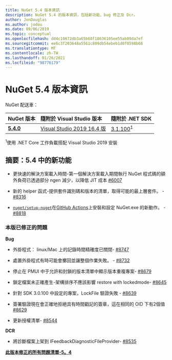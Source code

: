 ```yaml
---
title: NuGet 5.4 版本資訊
description: NuGet 5.4 的版本資訊，包括新功能、bug 修正及 Dcr。
author: JonDouglas
ms.author: jodou
ms.date: 09/06/2019
ms.topic: conceptual
ms.openlocfilehash: dd4c10672db3a65b68f18636105ee55ab09da7ef
ms.sourcegitcommit: ee6c3f203648a5561c809db54ebeb1d0f0598b68
ms.translationtype: MT
ms.contentlocale: zh-TW
ms.lasthandoff: 01/26/2021
ms.locfileid: "98776179"
---
```

# <a name="nuget-54-release-notes"></a>NuGet 5.4 版本資訊

NuGet 配送車：

| NuGet 版本 | 隨附於 Visual Studio 版本| 隨附於 .NET SDK|
|:---|:---|:---|
| [**5.4.0**](https://nuget.org/downloads) | [Visual Studio 2019 16.4 版](https://visualstudio.microsoft.com/downloads/) | [3.1.100](https://dotnet.microsoft.com/download/dotnet-core/3.1)<sup>1</sup> |

<sup>1</sup>使用 .NET Core 工作負載搭配 Visual Studio 2019 安裝

## <a name="summary-whats-new-in-54"></a>摘要：5.4 中的新功能

* 更快速的解決方案載入時間-第一個解決方案載入期間執行 NuGet 程式碼的額外負荷已透過部分 ngen 減少，以降低 JIT 成本 [#6007](https://github.com/NuGet/Home/issues/6007)

* 新的 helper 函式-提供套件識別碼和版本的清單，取得可能的最上層套件。 - [#8316](https://github.com/NuGet/Home/issues/8316)

* [`nuget/setup-nuget`](https://github.com/marketplace/actions/setup-nuget-exe-for-use-with-actions)在[GitHub Actions](https://github.com/features/actions)上安裝和設定 NuGet.exe 的新動作。 - [#8818](https://github.com/NuGet/Home/issues/8818)

### <a name="issues-fixed-in-this-release"></a>本版已修正的問題

**Bug**

* 外掛程式： linux/Mac 上的記錄時間精確度已關閉- [#8747](https://github.com/NuGet/Home/issues/8747)

* 處置外掛程式有時可能會擲回並讓整個作業失敗。 - [#8732](https://github.com/NuGet/Home/issues/8732)

* 停止在 PMUI 中于允許和封鎖的版本清單中顯示版本重複專案- [#8679](https://github.com/NuGet/Home/issues/8679)

* 鎖定檔案未正確產生-架構排序不應該影響 restore with lockedmode- [#8645](https://github.com/NuGet/Home/issues/8645)

* 針對 SDK 3.0.100 中設定的專案，LockFile 驗證失敗 <RuntimeIdentifiers> - [#8639](https://github.com/NuGet/Home/issues/8639)

* 簽署驗證現在會正確地拒絕具有時間戳記的簽章，這在相同的 OID 下有2個值 [#8629](https://github.com/NuGet/Home/issues/8629)

* 更新授權清單- [#8544](https://github.com/NuGet/Home/issues/8544)

**DCR**

* 將診斷檔案上架到 IFeedbackDiagnosticFileProvider- [#8535](https://github.com/NuGet/Home/issues/8535)

**[此版本修正的所有問題清單-5。4](https://github.com/nuget/home/issues?q=is%3Aissue+is%3Aclosed+milestone%3A%225.4")**
